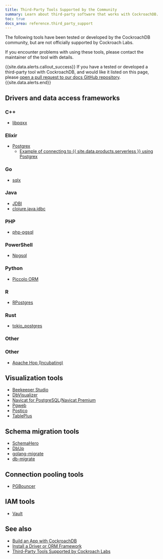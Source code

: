 ```yaml
---
title: Third-Party Tools Supported by the Community
summary: Learn about third-party software that works with CockroachDB.
toc: true
docs_area: reference.third_party_support
---
```


The following tools have been tested or developed by the CockroachDB community, but are not officially supported by Cockroach Labs.

If you encounter problems with using these tools, please contact the maintainer of the tool with details.

{{site.data.alerts.callout_success}}
If you have a tested or developed a third-party tool with CockroachDB, and would like it listed on this page, please [open a pull request to our docs GitHub repository](https://github.com/cockroachdb/docs/edit/master/v21.2/community-tooling.md).
{{site.data.alerts.end}}

## Drivers and data access frameworks

### C++

- [libpqxx](https://github.com/cockroachdb/community-tooling-samples/tree/main/cxx)

### Elixir

- [Postgrex](https://hexdocs.pm/postgrex/Postgrex.html)
    - [Example of connecting to {{ site.data.products.serverless }} using Postgrex](https://github.com/devalexandre/elixir-cockroach)

### Go

- [sqlx](http://jmoiron.github.io/sqlx/)

### Java

- [JDBI](https://jdbi.org/)
- [clojure.java.jdbc](https://github.com/cockroachdb/community-tooling-samples/tree/main/clojure)

### PHP

- [php-pgsql](https://github.com/cockroachdb/community-tooling-samples/tree/main/php)

### PowerShell

- [Npgsql](https://blog.ervits.com/2020/03/exploring-cockroachdb-with-jupyter.html)

### Python

- [Piccolo ORM](https://github.com/piccolo-orm/piccolo)

### R

- [RPostgres](https://blog.ervits.com/2020/02/exploring-cockroachdb-with-r-and.html)

### Rust

- [tokio_postgres](https://docs.rs/tokio-postgres/latest/tokio_postgres)

### Other

### Other

- [Apache Hop (Incubating)](https://hop.apache.org)

## Visualization tools

- [Beekeeper Studio](https://www.beekeeperstudio.io/db/cockroachdb-client/)
- [DbVisualizer](https://www.cdata.com/kb/tech/cockroachdb-jdbc-dbv.rst)
- [Navicat for PostgreSQL](https://www.navicat.com/en/products/navicat-for-postgresql)/[Navicat Premium](https://www.navicat.com/en/products/navicat-premium)
- [Pgweb](http://sosedoff.github.io/pgweb/)
- [Postico](https://eggerapps.at/postico/)
- [TablePlus](https://tableplus.com/blog/2018/06/best-cockroachdb-gui-client-tableplus.html)

## Schema migration tools

- [SchemaHero](https://schemahero.io/databases/cockroachdb/connecting/)
- [DbUp](https://github.com/DbUp/DbUp/issues/464#issuecomment-895503849)
- [golang-migrate](https://github.com/golang-migrate/migrate/tree/master/database/cockroachdb)
- [db-migrate](https://db-migrate.readthedocs.io/en/latest/)

## Connection pooling tools

- [PGBouncer](https://dzone.com/articles/using-pgbouncer-with-cockroachdb)

## IAM tools

- [Vault](https://www.vaultproject.io/docs/configuration/storage/cockroachdb)

## See also

- [Build an App with CockroachDB](example-apps.html)
- [Install a Driver or ORM Framework](install-client-drivers.html)
- [Third-Party Tools Supported by Cockroach Labs](third-party-database-tools.html)
